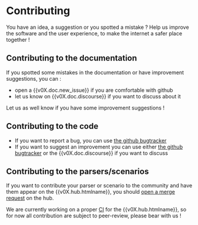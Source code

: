 # Contributing

You have an idea, a suggestion or you spotted a mistake ?
Help us improve the software and the user experience, to make the internet a safer place together !



## Contributing to the documentation

If you spotted some mistakes in the documentation or have improvement suggestions, you can :

 - open a {{v0X.doc.new_issue}} if you are comfortable with github
 - let us know on {{v0X.doc.discourse}} if you want to discuss about it

Let us as well know if you have some improvement suggestions !



## Contributing to the code

 - If you want to report a bug, you can use [the github bugtracker]({{v0X.crowdsec.bugreport}})
 - If you want to suggest an improvement you can use either [the github bugtracker]({{v0X.crowdsec.bugreport}}) or the {{v0X.doc.discourse}} if you want to discuss 


## Contributing to the parsers/scenarios

If you want to contribute your parser or scenario to the community and have them appear on the {{v0X.hub.htmlname}}, you should [open a merge request](https://github.com/crowdsecurity/hub/pulls) on the hub.

We are currently working on a proper [CI](https://en.wikipedia.org/wiki/Continuous_integration) for the {{v0X.hub.htmlname}}, so for now all contribution are subject to peer-review, please bear with us !

